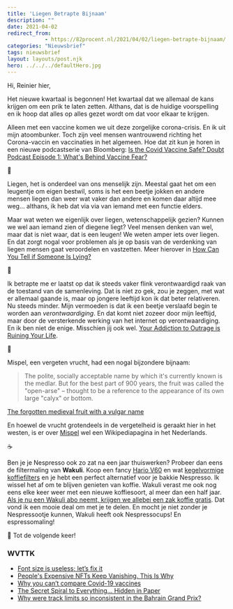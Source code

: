 ```yaml
---
title: 'Liegen Betrapte Bijnaam'
description: ""
date: 2021-04-02
redirect_from: 
            - https://82procent.nl/2021/04/02/liegen-betrapte-bijnaam/
categories: "Nieuwsbrief"
tags: nieuwsbrief	
layout: layouts/post.njk
hero: ../../../defaultHero.jpg
---
```

<!-- wp:paragraph -->

Hi, Reinier hier,

<!-- /wp:paragraph -->

<!-- wp:paragraph -->

Het nieuwe kwartaal is begonnen! Het kwartaal dat we allemaal de kans krijgen om een prik te laten zetten. Althans, dat is de huidige voorspelling en ik hoop dat alles op alles gezet wordt om dat voor elkaar te krijgen.

<!-- /wp:paragraph -->

<!-- wp:paragraph -->

Alleen met een vaccine komen we uit deze zorgelijke corona-crisis. En ik uit mijn atoombunker. Toch zijn veel mensen wantrouwend richting het Corona-vaccin en vaccinaties in het algemeen. Hoe dat zit kun je horen in een nieuwe podcastserie van Bloomberg: [Is the Covid Vaccine Safe? Doubt Podcast Episode 1: What's Behind Vaccine Fear?](https://www.bloomberg.com/news/articles/2021-03-23/is-the-covid-vaccine-safe-distrust-breeds-hesitancy-crisis-doubt-podcast?srnd=prognosis-podcast)

<!-- /wp:paragraph -->

<!-- wp:paragraph -->

🤥

<!-- /wp:paragraph -->

<!-- wp:paragraph -->

Liegen, het is onderdeel van ons menselijk zijn. Meestal gaat het om een leugentje om eigen bestwil, soms is het een beetje jokken en andere mensen liegen dan weer wat vaker dan andere en komen daar altijd mee weg… althans, ik heb dat via via van iemand met een functie elders.

<!-- /wp:paragraph -->

<!-- wp:paragraph -->

Maar wat weten we eigenlijk over liegen, wetenschappelijk gezien? Kunnen we wel aan iemand zien of diegene liegt? Veel mensen denken van wel, maar dat is niet waar, dat is een leugen! We weten amper iets over liegen. En dat zorgt nogal voor problemen als je op basis van de verdenking van liegen mensen gaat veroordelen en vastzetten. Meer hierover in [How Can You Tell if Someone Is Lying?](https://www.theatlantic.com/science/archive/2021/03/how-to-spot-a-liar/618425/)

<!-- /wp:paragraph -->

<!-- wp:paragraph -->

🤨

<!-- /wp:paragraph -->

<!-- wp:paragraph -->

Ik betrapte me er laatst op dat ik steeds vaker flink verontwaardigd raak van de toestand van de samenleving. Dat is niet zo gek, zou je zeggen, met wat er allemaal gaande is, maar op jongere leeftijd kon ik dat beter relativeren. Nu steeds minder. Mijn vermoeden is dat ik een beetje verslaafd begin te worden aan _verontwaardiging_. En dat komt niet zozeer door mijn leeftijd, maar door de versterkende werking van het internet op verontwaardiging. En ik ben niet de enige. Misschien jij ook wel. [Your Addiction to Outrage is Ruining Your Life](https://medium.com/the-bad-influence/your-addiction-to-outrage-is-ruining-your-life-9effebdfeaca).

<!-- /wp:paragraph -->

<!-- wp:paragraph -->

🌳

<!-- /wp:paragraph -->

<!-- wp:paragraph -->

Mispel, een vergeten vrucht, had een nogal bijzondere bijnaam:

<!-- /wp:paragraph -->

<!-- wp:quote -->

> The polite, socially acceptable name by which it's currently known is the medlar. But for the best part of 900 years, the fruit was called the "open-arse" – thought to be a reference to the appearance of its own large "calyx" or bottom.

<!-- /wp:quote -->

<!-- wp:paragraph -->

[The forgotten medieval fruit with a vulgar name](https://www.bbc.com/future/article/20210325-the-strange-medieval-fruit-the-world-forgot)

<!-- /wp:paragraph -->

<!-- wp:paragraph -->

En hoewel de vrucht grotendeels in de vergetelheid is geraakt hier in het westen, is er over [Mispel](https://nl.wikipedia.org/wiki/Mispel) wel een Wikipediapagina in het Nederlands.

<!-- /wp:paragraph -->

<!-- wp:paragraph -->

☕️

<!-- /wp:paragraph -->

<!-- wp:paragraph -->

Ben je je Nespresso ook zo zat na een jaar thuiswerken? Probeer dan eens de filtermaling van **Wakuli**. Koop een fancy [Hario V60](https://partner.bol.com/click/click?p=2&t=url&s=1066120&f=TXL&url=https%3A%2F%2Fwww.bol.com%2Fnl%2Fp%2Fhario-dripper-v60-02-kunststof-transparant%2F9200000058790620%2F&name=Hario%20Dripper%20V60-02%20Kunststof%20-%20Transparant) en wat [kegelvormige koffiefilters](https://partner.bol.com/click/click?p=2&t=url&s=1066120&f=TXL&url=https%3A%2F%2Fwww.bol.com%2Fnl%2Fp%2Fhario-koffiefilters-v60-01-kegelvormig%2F9200000056331843%2F&name=Hario%20Koffiefilters%20V60%2001%20-%20kegelvormig) en je hebt een perfect alternatief voor je bakkie Nespresso. Ik wissel het af om te blijven genieten van koffie. Wakuli verast me ook nog eens elke keer weer met een nieuwe koffiesoort, al meer dan een half jaar. [Als je nu een Wakuli abo neemt, krijgen we allebei een zak koffie gratis](http://coffee.wakuli.com/c?grsf=q2ks4s). Dat vond ik een mooie deal om met je te delen. En mocht je niet zonder je Nespressootje kunnen, Wakuli heeft ook Nespressocups! En espressomaling!

<!-- /wp:paragraph -->

<!-- wp:paragraph -->

👋 Tot de volgende keer!

<!-- /wp:paragraph -->

<!-- wp:heading {"level":3} -->

### WVTTK

<!-- /wp:heading -->

<!-- wp:list -->

- [Font size is useless; let’s fix it](https://tonsky.me/blog/font-size/)
- [People's Expensive NFTs Keep Vanishing. This Is Why](https://www.vice.com/en/article/pkdj79/peoples-expensive-nfts-keep-vanishing-this-is-why)
- [Why you can’t compare Covid-19 vaccines](https://youtube.com/watch?v=K3odScka55A)
- [The Secret Spiral to Everything… Hidden in Paper](https://youtu.be/pUF5esTscZI)
- [Why were track limits so inconsistent in the Bahrain Grand Prix?](https://youtu.be/0MRmhaUPIg0)

<!-- /wp:list -->
